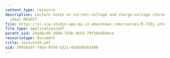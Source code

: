 ```yaml
---
content_type: resource
description: Lecture notes on current-voltage and charge-voltage characteristics of
  ideal MOSFET.
file: https://ol-ocw-studio-app-qa.s3.amazonaws.com/courses/6-720j-integrated-microelectronic-devices-spring-2007/59850a07f95e9f50d32185eb46503460_lecture26.pdf
file_type: application/pdf
parent_uid: 24adbc49-3669-754b-9b55-79f56e9b84ce
resourcetype: Document
title: lecture26.pdf
uid: 59850a07-f95e-9f50-d321-85eb46503460
---
```

